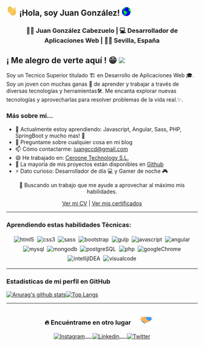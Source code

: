 ## <img src="https://raw.githubusercontent.com/hunterexon/hunterexon/master/saludo.gif" width="29px"> ¡Hola, soy Juan González!&nbsp;<img src="https://raw.githubusercontent.com/hunterexon/hunterexon/master/mundo.gif" width="24px">

<div align = "center">
    <h3>👨‍💻 Juan González Cabezuelo | 💻  Desarrollador de Aplicaciones Web | 🐱‍👤 Sevilla, España</h3>
</div>

## ¡ Me alegro de verte aquí ! 😁 ![](https://visitor-badge.glitch.me/badge?page_id=hunterexon.hunterexon)

Soy un Tecnico Superior titulado 🏗 en Desarrollo de Aplicaciones Web 🎓. Soy un joven con muchas ganas 🔋 de aprender y trabajar a través de diversas tecnologías y herramientas🛠. Me encanta explorar nuevas tecnologías y aprovecharlas para resolver problemas de la vida real.✨. 

### Más sobre mí...

- 🌱 Actualmente estoy aprendiendo: Javascript, Angular, Sass, PHP, SpringBoot y mucho mas! 🚀
- 💬 Preguntame sobre cualquier cosa en mi blog
- 📫 Cómo contactarme: [juangccd@gmail.com](juangccd@gmail.com)
- 😄 He trabajado en: [Ceroone Technology S.L.](https://ceroone.com/)
- 🎢 La mayoría de mis  proyectos están disponibles en [Github](https://github.com/HunterExon?tab=repositories)
- ⚡ Dato curioso:  Desarrollador de día 💻 y Gamer de noche 🎮

<div align="center">
    🤔 Buscando un trabajo que me ayude a aprovechar al máximo mis habilidades.
    <br>

   [Ver mi CV]() | [Ver mis certificados]()
</div>
<hr>

### Aprendiendo estas habilidades Técnicas: 
<p align="center">
    <img src="https://img.shields.io/badge/-HTML5-E34F26?logo=HTML5&logoColor=fff" alt="html5" style="vertical-align: top; margin: 4px 2px;">
    <img src="https://img.shields.io/badge/-CSS3-1572B6?logo=CSS3&logoColor=fff" alt="css3" style="vertical-align: top; margin: 4px 2px;">
    <img src="https://img.shields.io/badge/-Sass-CC6699?logo=SASS&logoColor=fff" alt="sass" style="vertical-align: top; margin: 4px 2px;">
    <img src="https://img.shields.io/badge/-Bootstrap-563D7C?logo=Bootstrap&logoColor=fff" alt="bootstrap" style="vertical-align: top; margin: 4px 2px;">
    <img src="https://img.shields.io/badge/-Gulp-CF4647?logo=Gulp&logoColor=fff" alt="gulp" style="vertical-align: top; margin: 4px 2px;">    
    <img src="https://img.shields.io/badge/-Javascript-F7DF1E?logo=Javascript&logoColor=fff" alt="javascript" style="vertical-align: top; margin: 4px 2px;">
    <img src="https://img.shields.io/badge/-Angular-DD0031?logo=Angular&logoColor=fff" alt="angular" style="vertical-align: top; margin: 4px 2px;">
    <img src="https://img.shields.io/badge/-Mysql-4479A1?logo=Mysql&logoColor=fff" alt="mysql" style="vertical-align: top; margin: 4px 2px;">
    <img src="https://img.shields.io/badge/-MongoDB-47A248?logo=MongoDB&logoColor=fff" alt="mongodb" style="vertical-align: top; margin: 4px 2px;">
    <img src="https://img.shields.io/badge/-PostgreSQL-336791?logo=PostgreSQL&logoColor=fff" alt="postgreSQL" style="vertical-align: top; margin: 4px 2px;">
    <img src="https://img.shields.io/badge/-PHP-777BB4?logo=PHP&logoColor=fff" alt="php" style="vertical-align: top; margin: 4px 2px;">
    <img src="https://img.shields.io/badge/-Google%20Chrome-4285F4?logo=Google%20Chrome&logoColor=fff" alt="googleChrome" style="vertical-align: top; margin: 4px 2px;">
    <img src="https://img.shields.io/badge/-Intellij%20IDEA-000000?logo=Intellij%20IDEA&logoColor=fff" alt="intellijIDEA" style="vertical-align: top; margin: 4px 2px;">
    <img src="https://img.shields.io/badge/-Visual%20Studio%20Code-007ACC?logo=Visual%20Studio%20Code&logoColor=fff" alt="visualcode" style="vertical-align: top; margin: 4px 2px;">
   
</p>    

---
### Estadísticas de mi perfil en GitHub

[![Anurag's github stats](https://github-readme-stats.vercel.app/api?username=hunterexon&show_icons=true&theme=algolia)](#)[![Top Langs](https://github-readme-stats.vercel.app/api/top-langs/?username=hunterexon&layout=compact)](#)
 
<hr>

### <div align="center"> 🔥  Encuéntrame en otro lugar  <img src="https://raw.githubusercontent.com/hunterexon/hunterexon/master/contacto.gif" height="33px"></div>
<div align="center">
    <a href="https://www.instagram.com/hunterexon/" target="blank"><img align="center" width="30px" src="https://www.vectorlogo.zone/logos/instagram/instagram-icon.svg" alt="Instagram"> &nbsp; &nbsp; </a>
    <a href="https://www.linkedin.com/in/juan-gonzález-cabezuelo/" target="blank"><img align="center" width="30px" src="https://www.vectorlogo.zone/logos/linkedin/linkedin-icon.svg" alt="Linkedin" > &nbsp; &nbsp; </a>
    <a href="https://twitter.com/FakeDeadly" target="blank"><img align="center" width="30px" src="https://www.vectorlogo.zone/logos/twitter/twitter-official.svg" alt="Twitter"></a>
</div>
